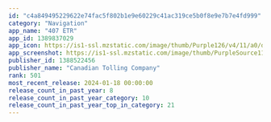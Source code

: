 ```yaml
---
id: "c4a849495229622e74fac5f802b1e9e60229c41ac319ce5b0f8e9e7b7e4fd999"
category: "Navigation"
app_name: "407 ETR"
app_id: 1389837029
app_icon: https://is1-ssl.mzstatic.com/image/thumb/Purple126/v4/11/a0/dd/11a0dd74-f9d3-eb72-f117-70fae5b79dbb/AppIcon-1x_U007emarketing-0-0-0-5-0-0-85-220.png/1024x1024bb.png
app_screenshot: https://is1-ssl.mzstatic.com/image/thumb/PurpleSource116/v4/d7/7b/55/d77b55f1-d3c6-5cb2-9644-7b3bf43dfec4/717d735a-5c8b-4a53-8c85-618e17366f6d_Apple_Screen_iPhone6.5inch_Portrait_1.jpg/1242x2688bb.png
publisher_id: 1388522456
publisher_name: "Canadian Tolling Company"
rank: 501
most_recent_release: 2024-01-18 00:00:00
release_count_in_past_year: 8
release_count_in_past_year_category: 10
release_count_in_past_year_top_in_category: 21
---
```

